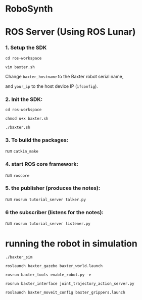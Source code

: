 # RoboSynth

# ROS Server (Using ROS Lunar)
### 1. Setup the SDK
`cd ros-workspace`

`vim baxter.sh`

Change `baxter_hostname` to the Baxter robot serial name,

and `your_ip` to the host device IP (`ifconfig`).


### 2. Init the SDK:
`cd ros-workspace`

`chmod u+x baxter.sh`

`./baxter.sh`

### 3. To build the packages:
run `catkin_make`

### 4. start ROS core framework:
run `roscore`

### 5. the publisher (produces the notes):
run `rosrun tutorial_server talker.py`

### 6 the subscriber (listens for the notes):
run `rosrun tutorial_server listener.py`

# running the robot in simulation
`./baxter_sim`

`roslaunch baxter_gazebo baxter_world.launch`

`rosrun baxter_tools enable_robot.py -e`

`rosrun baxter_interface joint_trajectory_action_server.py`

`roslaunch baxter_moveit_config baxter_grippers.launch`

